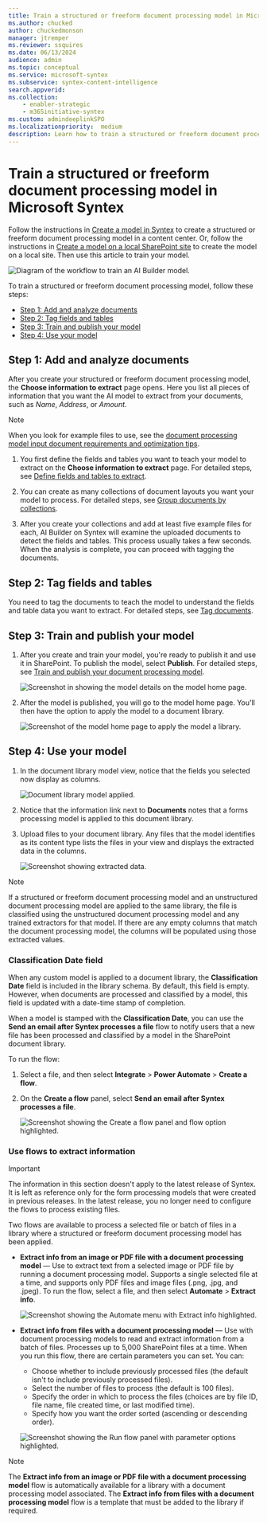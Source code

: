 ```yaml
---
title: Train a structured or freeform document processing model in Microsoft Syntex
ms.author: chucked
author: chuckedmonson
manager: jtremper
ms.reviewer: ssquires
ms.date: 06/13/2024
audience: admin
ms.topic: conceptual
ms.service: microsoft-syntex
ms.subservice: syntex-content-intelligence
search.appverid: 
ms.collection: 
    - enabler-strategic
    - m365initiative-syntex
ms.custom: admindeeplinkSPO
ms.localizationpriority:  medium
description: Learn how to train a structured or freeform document processing model in Microsoft Syntex.
---
```


# Train a structured or freeform document processing model in Microsoft Syntex

<!---
Using [AI Builder](/ai-builder/overview)—a feature in Microsoft Power Apps—Syntex users can create a [structured document processing](form-processing-overview.md) model directly from a SharePoint document library. 
--->

Follow the instructions in [Create a model in Syntex](create-syntex-model.md) to create a structured or freeform document processing model in a content center. Or, follow the instructions in [Create a model on a local SharePoint site](create-local-model.md) to create the model on a local site. Then use this article to train your model.

![Diagram of the workflow to train an AI Builder model.](../media/content-understanding/train-aib-model.png)

To train a structured or freeform document processing model, follow these steps:

 - [Step 1: Add and analyze documents](#step-1-add-and-analyze-documents)
 - [Step 2: Tag fields and tables](#step-2-tag-fields-and-tables)
 - [Step 3: Train and publish your model](#step-3-train-and-publish-your-model)
 - [Step 4: Use your model](#step-4-use-your-model)

## Step 1: Add and analyze documents

After you create your structured or freeform document processing model, the **Choose information to extract** page opens. Here you list all pieces of information that you want the AI model to extract from your documents, such as *Name*, *Address*, or *Amount*.

> [!NOTE]
> When you look for example files to use, see the [document processing model input document requirements and optimization tips](/ai-builder/form-processing-model-requirements). 
 
1. You first define the fields and tables you want to teach your model to extract on the **Choose information to extract** page. For detailed steps, see [Define fields and tables to extract](/ai-builder/create-form-processing-model#define-fields-and-tables-to-extract). 

2.  You can create as many collections of document layouts you want your model to process. For detailed steps, see [Group documents by collections](/ai-builder/create-form-processing-model#group-documents-by-collections). 

3. After you create your collections and add at least five example files for each, AI Builder on Syntex will examine the uploaded documents to detect the fields and tables. This process usually takes a few seconds. When the analysis is complete, you can proceed with tagging the documents.

## Step 2: Tag fields and tables

You need to tag the documents to teach the model to understand the fields and table data you want to extract. For detailed steps, see [Tag documents](/ai-builder/create-form-processing-model#tag-documents).

## Step 3: Train and publish your model

1. After you create and train your model, you're ready to publish it and use it in SharePoint. To publish the model, select **Publish**. For detailed steps, see [Train and publish your document processing model](/ai-builder/form-processing-train). 

    ![Screenshot in showing the model details on the model home page.](../media/content-understanding/ai-builder-create-a-flow-1.png)

2. After the model is published, you will go to the model home page. You'll then have the option to apply the model to a document library.

    ![Screenshot of the model home page to apply the model a library.](../media/content-understanding/ai-builder-apply-model.png)

## Step 4: Use your model

1. In the document library model view, notice that the fields you selected now display as columns.

    ![Document library model applied.](../media/content-understanding/doc-lib-view.png)

2. Notice that the information link next to **Documents** notes that a forms processing model is applied to this document library.
<!---
    ![Info button.](../media/content-understanding/info-button.png)  
--->
3. Upload files to your document library. Any files that the model identifies as its content type lists the files in your view and displays the extracted data in the columns.

    ![Screenshot showing extracted data.](../media/content-understanding/doc-lib-done.png) 

> [!NOTE]
> If a structured or freeform document processing model and an unstructured document processing model are applied to the same library, the file is classified using the unstructured document processing model and any trained extractors for that model. If there are any empty columns that match the document processing model, the columns will be populated using those extracted values.

### Classification Date field

When any custom model is applied to a document library, the **Classification Date** field is included in the library schema. By default, this field is empty. However, when documents are processed and classified by a model, this field is updated with a date-time stamp of completion. 

When a model is stamped with the **Classification Date**, you can use the **Send an email after Syntex processes a file** flow to notify users that a new file has been processed and classified by a model in the SharePoint document library.

To run the flow:

1. Select a file, and then select **Integrate** > **Power Automate** > **Create a flow**.

2. On the **Create a flow** panel, select **Send an email after Syntex processes a file**.

    ![Screenshot showing the Create a flow panel and flow option highlighted.](../media/content-understanding/integrate-create-flow.png) 

### Use flows to extract information

> [!IMPORTANT]
> The information in this section doesn't apply to the latest release of Syntex. It is left as reference only for the form processing models that were created in previous releases. In the latest release, you no longer need to configure the flows to process existing files.

Two flows are available to process a selected file or batch of files in a library where a structured or freeform document processing model has been applied.

- **Extract info from an image or PDF file with a document processing model** — Use to extract text from a selected image or PDF file by running a document processing model. Supports a single selected file at a time, and supports only PDF files and image files (.png, .jpg, and .jpeg). To run the flow, select a file, and then select **Automate** > **Extract info**.

    ![Screenshot showing the Automate menu with Extract info highlighted.](../media/content-understanding/automate-extract-info.png)  

- **Extract info from files with a document processing model** — Use with document processing models to read and extract information from a batch of files. Processes up to 5,000 SharePoint files at a time. When you run this flow, there are certain parameters you can set. You can:

    - Choose whether to include previously processed files (the default isn't to include previously processed files).
    - Select the number of files to process (the default is 100 files).
    - Specify the order in which to process the files (choices are by file ID, file name, file created time, or last modified time).
    - Specify how you want the order sorted (ascending or descending order).

    ![Screenshot showing the Run flow panel with parameter options highlighted.](../media/content-understanding/run-flow-panel.png)  
    
> [!NOTE]
> The **Extract info from an image or PDF file with a document processing model** flow is automatically available for a library with a document processing model associated. The **Extract info from files with a document processing model** flow is a template that must be added to the library if required.

